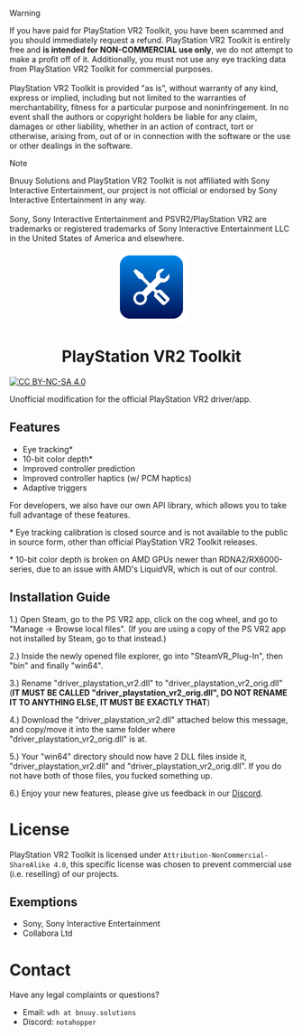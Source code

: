> [!WARNING]
> If you have paid for PlayStation VR2 Toolkit, you have been scammed and you should immediately request a refund. PlayStation VR2 Toolkit is entirely free and **is intended for NON-COMMERCIAL use only**, we do not attempt to make a profit off of it. Additionally, you must not use any eye tracking data from PlayStation VR2 Toolkit for commercial purposes. \
> \
> PlayStation VR2 Toolkit is provided "as is", without warranty of any kind, express or implied, including but not limited to the warranties of merchantability, fitness for a particular purpose and noninfringement. In no event shall the authors or copyright holders be liable for any claim, damages or other liability, whether in an action of contract, tort or otherwise, arising from, out of or in connection with the software or the use or other dealings in the software.

> [!NOTE]
> Bnuuy Solutions and PlayStation VR2 Toolkit is not affiliated with Sony Interactive Entertainment, our project is not official or endorsed by Sony Interactive Entertainment in any way. \
> \
> Sony, Sony Interactive Entertainment and PSVR2/PlayStation VR2 are trademarks or registered trademarks of Sony Interactive Entertainment LLC in the United States of America and elsewhere.

<p align="center"><img src="https://github.com/BnuuySolutions/PSVR2Toolkit/blob/main/assets/Icon.png?raw=true" width="128" height="128"></p>
<h1 align="center">PlayStation VR2 Toolkit</h1>

[![CC BY-NC-SA 4.0][cc-by-nc-sa-shield]][cc-by-nc-sa]

[cc-by-nc-sa]: http://creativecommons.org/licenses/by-nc-sa/4.0/
[cc-by-nc-sa-shield]: https://img.shields.io/badge/License-CC%20BY--NC--SA%204.0-lightgrey.svg

Unofficial modification for the official PlayStation VR2 driver/app.

## Features
- Eye tracking\*
- 10-bit color depth\*
- Improved controller prediction
- Improved controller haptics (w/ PCM haptics)
- Adaptive triggers

For developers, we also have our own API library, which allows you to take full advantage of these features.

\* Eye tracking calibration is closed source and is not available to the public in source form, other than official PlayStation VR2 Toolkit releases.

\* 10-bit color depth is broken on AMD GPUs newer than RDNA2/RX6000-series, due to an issue with AMD's LiquidVR, which is out of our control.

## Installation Guide
1.) Open Steam, go to the PS VR2 app, click on the cog wheel, and go to "Manage -> Browse local files". (If you are using a copy of the PS VR2 app not installed by Steam, go to that instead.)

2.) Inside the newly opened file explorer, go into "SteamVR_Plug-In", then "bin" and finally "win64".

3.) Rename "driver_playstation_vr2.dll" to "driver_playstation_vr2_orig.dll" (**IT MUST BE CALLED "driver_playstation_vr2_orig.dll", DO NOT RENAME IT TO ANYTHING ELSE, IT MUST BE EXACTLY THAT**)

4.) Download the "driver_playstation_vr2.dll" attached below this message, and copy/move it into the same folder where "driver_playstation_vr2_orig.dll" is at.

5.) Your "win64" directory should now have 2 DLL files inside it, "driver_playstation_vr2.dll" and "driver_playstation_vr2_orig.dll". If you do not have both of those files, you fucked something up.

6.) Enjoy your new features, please give us feedback in our [Discord](https://discord.gg/dPsfJhsGwb).

# License
PlayStation VR2 Toolkit is licensed under `Attribution-NonCommercial-ShareAlike 4.0`, this specific license was chosen to prevent commercial use (i.e. reselling) of our projects.

## Exemptions
- Sony, Sony Interactive Entertainment
- Collabora Ltd

# Contact
Have any legal complaints or questions?
- Email: `wdh at bnuuy.solutions`
- Discord: `notahopper`
